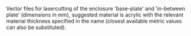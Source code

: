 Vector files for lasercutting of the enclosure 'base-plate' and 'in-between plate' (dimensions in mm), suggested material is acrylic with the relevant material thickness specified in the name (closest available metric values can also be substituted).  
